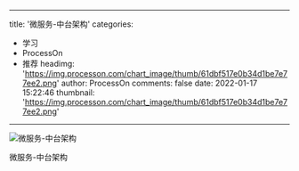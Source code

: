 
---
title: '微服务-中台架构'
categories: 
 - 学习
 - ProcessOn
 - 推荐
headimg: 'https://img.processon.com/chart_image/thumb/61dbf517e0b34d1be7e77ee2.png'
author: ProcessOn
comments: false
date: 2022-01-17 15:22:46
thumbnail: 'https://img.processon.com/chart_image/thumb/61dbf517e0b34d1be7e77ee2.png'
---

<div>   
<img class="thumb" alt="微服务-中台架构" src="https://img.processon.com/chart_image/thumb/61dbf517e0b34d1be7e77ee2.png" referrerpolicy="no-referrer">
<p>微服务-中台架构</p>  
</div>
            